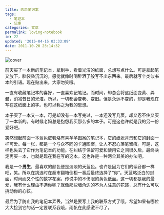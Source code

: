 ```yaml
---
title: 恋恋笔记本
tags:
  - 笔记本
  - 记事
categories: 文章
permalink: loving-notebook
id: 22
updated: '2015-04-16 03:33:09'
date: 2011-10-20 23:14:32
---
```


![cover](https://cat.yufan.me/cats/054334Khs.jpg)

前天买了一本新的笔记本，拿到手，看着光洁的纸面，总想写点什么。可是拿起笔又放下，脑袋昏沉沉的，感觉就像时喝醉酒了般写不出东西来。最后就写个类似书本的引语。现在贴出来，大家勿笑哦。

一直有收藏笔记本的喜好，一直喜欢记笔记。而时间，却总会将这纸面变黄、弄皱，消减昔日的光洁。所以，一切都会变老、变旧。<!--more-->但是永远不变的，却是我现在写在这纸面上的字。也可以称之为我的思想。

本子买了一本又一本，可是却没有一本写完过，一本还没写几页，却又忍不住又买了一本新的。有时候老妈总是抱怨我买那么多的本子。可是这也许就是我的另一份爱好吧。

突然想起前面一本蓝色皮套烙有喜羊羊图案的笔记本，它的纸张背景和它的封面一样可爱。每一张，都是一个与众不同的卡通图案，让人不忍心落笔留痕。可是，这样也失去了它作为笔记本的功能。在纠结于保留可爱和使用它之间很久后，最终决定再买一本，也就是现在我在写的这本。这也许是一种两全其美的办法吧。

我是一个<strong>男生</strong>，最喜欢的颜色便是淡淡的天蓝色。也许是因为它们的读音都一样吧，笑。所以在挑选时在超市翻箱倒柜一番后最终选择了“你”。天蓝略泛白的封面，时尚而又个性的数字花案，传说中的不伤眼的黄色纸面。这一切都是我的最爱，我有什么理由不选你呢？就像那些墙角边的不为人注意的花饰，总有什么可以挑动你的心弦。

最后为了防止我的笔记本弄丢，当然是要写上我的联系方式了哦。希望如果有哪位大大捡到它的话一定要联系我哦，雨帆在此感激不尽了。

